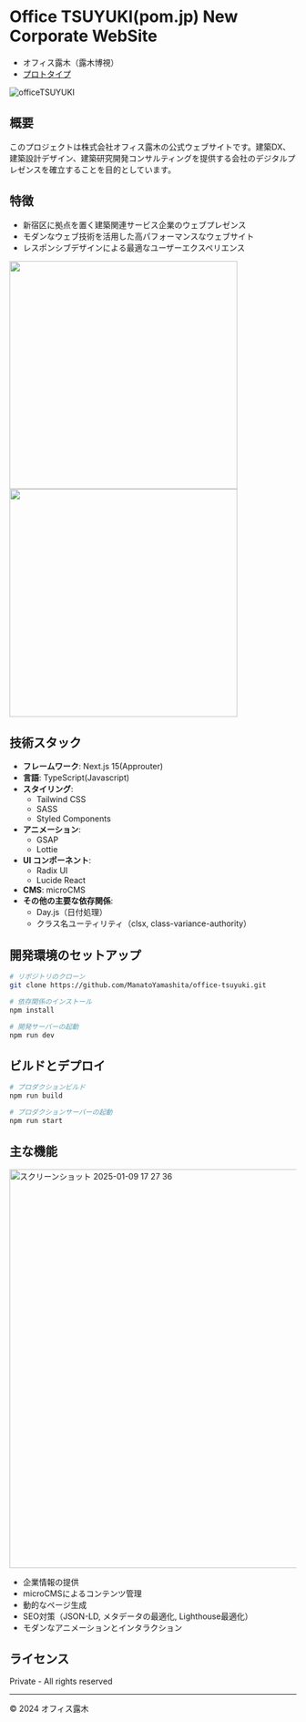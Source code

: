 # Office TSUYUKI(pom.jp) New Corporate WebSite

* オフィス露木（露木博視）
* [プロトタイプ](https://pomjp-beta.vercel.app)

![officeTSUYUKI](https://github.com/user-attachments/assets/b0130493-f8d6-4904-8914-b84a431f46f4)

## 概要

このプロジェクトは株式会社オフィス露木の公式ウェブサイトです。建築DX、建築設計デザイン、建築研究開発コンサルティングを提供する会社のデジタルプレゼンスを確立することを目的としています。

## 特徴

- 新宿区に拠点を置く建築関連サービス企業のウェブプレゼンス
- モダンなウェブ技術を活用した高パフォーマンスなウェブサイト
- レスポンシブデザインによる最適なユーザーエクスペリエンス

<p float="left">
  <img src="https://github.com/user-attachments/assets/1c4f841a-bad5-4e43-a2b3-90b4d0ee5d83" height="400" />
  <img src="https://github.com/user-attachments/assets/efee6b1c-4763-4226-9d3c-3f7a4e70cf1b" height="400" /> 
</p>

## 技術スタック

- **フレームワーク**: Next.js 15(Approuter)
- **言語**: TypeScript(Javascript)
- **スタイリング**: 
  - Tailwind CSS
  - SASS
  - Styled Components
- **アニメーション**:
  - GSAP
  - Lottie
- **UI コンポーネント**:
  - Radix UI
  - Lucide React
- **CMS**: microCMS
- **その他の主要な依存関係**:
  - Day.js（日付処理）
  - クラス名ユーティリティ（clsx, class-variance-authority）

## 開発環境のセットアップ

```bash
# リポジトリのクローン
git clone https://github.com/ManatoYamashita/office-tsuyuki.git

# 依存関係のインストール
npm install

# 開発サーバーの起動
npm run dev
```

## ビルドとデプロイ

```bash
# プロダクションビルド
npm run build

# プロダクションサーバーの起動
npm run start
```

## 主な機能

<img width="700" alt="スクリーンショット 2025-01-09 17 27 36" src="https://github.com/user-attachments/assets/9efec165-79f0-4c52-b9e1-fd690a91b3c8" />

- 企業情報の提供
- microCMSによるコンテンツ管理
- 動的なページ生成
- SEO対策（JSON-LD, メタデータの最適化, Lighthouse最適化）
- モダンなアニメーションとインタラクション

## ライセンス

Private - All rights reserved

---
© 2024 オフィス露木

